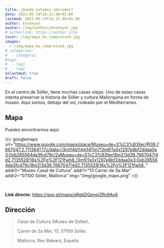 ```yaml
---
title: ¿Donde estamos ubicados?
date: 2023-05-14T16:21:46+01:00
lastmod: 2023-05-14T16:21:46+01:00
author: Ensenyat
avatar: /img/authors/ensenyat.jpg
# authorlink: https://author.site
cover: /img/mapa_bw_compressed.jpg
images:
  - /img/mapa_bw_compressed.jpg
# categories:
#  - category1
#tags:
#  - tag1
#  - tag2
nolastmod: true
draft: false
---
```


En el centro de Sóller, tiene muchas casas viejas. Uno de estas casas intenta preservar la historia de Sóller y cultura Mallorquina en forma de museo. Aqui somos, debajo del sol, rodeado por el Mediterraneo.

<!--more--> 

## Mapa
Puedes encontrarnos aqui:

{{< googlemaps url="https://www.google.com/maps/place/Museu+de+S%C3%B3ller/@39.7667047,2.7113641,17z/data=!3m1!4b1!4m14!1m7!3m6!1s0x1297e8bf2ddaa0e3:0xb285564da3fcd79c!2sMuseu+de+S%C3%B3ller!8m2!3d39.7667047!4d2.7135528!16s%2Fg%2F121fwh8_!3m5!1s0x1297e8bf2ddaa0e3:0xb285564da3fcd79c!8m2!3d39.7667047!4d2.7135528!16s%2Fg%2F121fwh8_" addr0="Museo Casal de Cultura" addr1="13 Carrer de Sa Mar" addr2="07100 Sóller, Mallorca" img="/img/google_maps.png" >}}

<br/>

**Link directo:** https://goo.gl/maps/qRgbDQenpjZRn9Ax6

## Dirección
> Casal de Cultura (Museo de Sóller), 
>
> Carrer de Sa Mar, 13, 07100 Sóller, 
>
> Mallorca, Illes Balears, España
